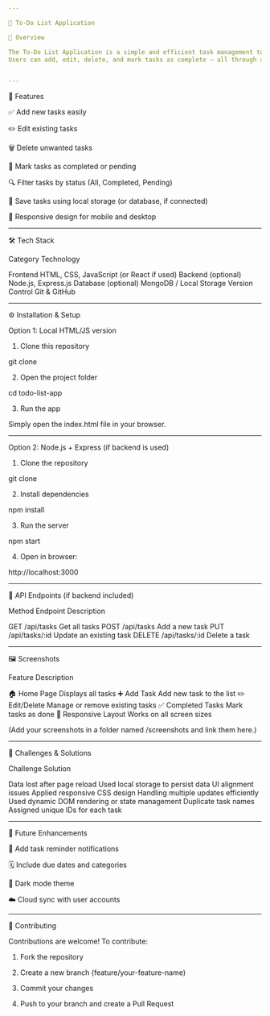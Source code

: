```yaml
---

📝 To-Do List Application

📖 Overview

The To-Do List Application is a simple and efficient task management tool that helps users organize their daily activities.
Users can add, edit, delete, and mark tasks as complete — all through a clean and responsive interface.


---
```


🚀 Features

✅ Add new tasks easily

✏️ Edit existing tasks

🗑️ Delete unwanted tasks

🔘 Mark tasks as completed or pending

🔍 Filter tasks by status (All, Completed, Pending)

💾 Save tasks using local storage (or database, if connected)

📱 Responsive design for mobile and desktop



---

🛠️ Tech Stack

Category	Technology

Frontend	HTML, CSS, JavaScript (or React if used)
Backend (optional)	Node.js, Express.js
Database (optional)	MongoDB / Local Storage
Version Control	Git & GitHub



---

⚙️ Installation & Setup

Option 1: Local HTML/JS version

1. Clone this repository

git clone 


2. Open the project folder

cd todo-list-app


3. Run the app

Simply open the index.html file in your browser.





---

Option 2: Node.js + Express (if backend is used)

1. Clone the repository

git clone 


2. Install dependencies

npm install


3. Run the server

npm start


4. Open in browser:

http://localhost:3000




---

📡 API Endpoints (if backend included)

Method	Endpoint	Description

GET	/api/tasks	Get all tasks
POST	/api/tasks	Add a new task
PUT	/api/tasks/:id	Update an existing task
DELETE	/api/tasks/:id	Delete a task



---

🖼️ Screenshots

Feature	Description

🏠 Home Page	Displays all tasks
➕ Add Task	Add new task to the list
✏️ Edit/Delete	Manage or remove existing tasks
✅ Completed Tasks	Mark tasks as done
📱 Responsive Layout	Works on all screen sizes


(Add your screenshots in a folder named /screenshots and link them here.)


---

🧩 Challenges & Solutions

Challenge	Solution

Data lost after page reload	Used local storage to persist data
UI alignment issues	Applied responsive CSS design
Handling multiple updates efficiently	Used dynamic DOM rendering or state management
Duplicate task names	Assigned unique IDs for each task



---

🎯 Future Enhancements

🔔 Add task reminder notifications

🗓️ Include due dates and categories

🌙 Dark mode theme

☁️ Cloud sync with user accounts



---

🤝 Contributing

Contributions are welcome!
To contribute:

1. Fork the repository


2. Create a new branch (feature/your-feature-name)


3. Commit your changes


4. Push to your branch and create a Pull Request
